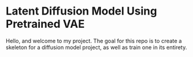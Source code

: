# Latent Diffusion Model Using Pretrained VAE 

Hello, and welcome to my project. The goal for this repo is to create a skeleton for a diffusion model project, as well as train one in its entirety. 

